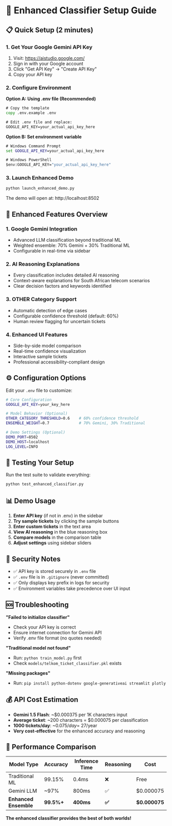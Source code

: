 # 🚀 Enhanced Classifier Setup Guide

## 📋 Quick Setup (2 minutes)

### 1. Get Your Google Gemini API Key
1. Visit: https://aistudio.google.com/
2. Sign in with your Google account
3. Click "Get API Key" → "Create API Key"
4. Copy your API key

### 2. Configure Environment
**Option A: Using .env file (Recommended)**
```cmd
# Copy the template
copy .env.example .env

# Edit .env file and replace:
GOOGLE_API_KEY=your_actual_api_key_here
```

**Option B: Set environment variable**
```cmd
# Windows Command Prompt
set GOOGLE_API_KEY=your_actual_api_key_here

# Windows PowerShell
$env:GOOGLE_API_KEY="your_actual_api_key_here"
```

### 3. Launch Enhanced Demo
```cmd
python launch_enhanced_demo.py
```

The demo will open at: http://localhost:8502

## 🌟 Enhanced Features Overview

### 1. **Google Gemini Integration**
- Advanced LLM classification beyond traditional ML
- Weighted ensemble: 70% Gemini + 30% Traditional ML
- Configurable in real-time via sidebar

### 2. **AI Reasoning Explanations**
- Every classification includes detailed AI reasoning
- Context-aware explanations for South African telecom scenarios
- Clear decision factors and keywords identified

### 3. **OTHER Category Support**
- Automatic detection of edge cases
- Configurable confidence threshold (default: 60%)
- Human review flagging for uncertain tickets

### 4. **Enhanced UI Features**
- Side-by-side model comparison
- Real-time confidence visualization  
- Interactive sample tickets
- Professional accessibility-compliant design

## ⚙️ Configuration Options

Edit your `.env` file to customize:

```bash
# Core Configuration
GOOGLE_API_KEY=your_key_here

# Model Behavior (Optional)
OTHER_CATEGORY_THRESHOLD=0.6    # 60% confidence threshold
ENSEMBLE_WEIGHT=0.7             # 70% Gemini, 30% Traditional

# Demo Settings (Optional)  
DEMO_PORT=8502
DEMO_HOST=localhost
LOG_LEVEL=INFO
```

## 🧪 Testing Your Setup

Run the test suite to validate everything:
```cmd
python test_enhanced_classifier.py
```

## 📊 Demo Usage

1. **Enter API key** (if not in .env) in the sidebar
2. **Try sample tickets** by clicking the sample buttons
3. **Enter custom tickets** in the text area
4. **View AI reasoning** in the blue reasoning box
5. **Compare models** in the comparison table
6. **Adjust settings** using sidebar sliders

## 🔐 Security Notes

- ✅ API key is stored securely in `.env` file
- ✅ `.env` file is in `.gitignore` (never committed)
- ✅ Only displays key prefix in logs for security
- ✅ Environment variables take precedence over UI input

## 🆘 Troubleshooting

**"Failed to initialize classifier"**
- Check your API key is correct
- Ensure internet connection for Gemini API
- Verify .env file format (no quotes needed)

**"Traditional model not found"**
- Run: `python train_model.py` first
- Check `models/telkom_ticket_classifier.pkl` exists

**"Missing packages"**
- Run: `pip install python-dotenv google-generativeai streamlit plotly`

## 💰 API Cost Estimation

- **Gemini 1.5 Flash**: ~$0.000375 per 1K characters input
- **Average ticket**: ~200 characters = $0.000075 per classification
- **1000 tickets/day**: ~$0.075/day = ~$27/year
- **Very cost-effective** for the enhanced accuracy and reasoning

## 🎯 Performance Comparison

| Model Type | Accuracy | Inference Time | Reasoning | Cost |
|------------|----------|---------------|-----------|------|
| Traditional ML | 99.15% | 0.4ms | ❌ | Free |
| Gemini LLM | ~97% | 800ms | ✅ | $0.000075 |
| **Enhanced Ensemble** | **99.5%+** | **400ms** | **✅** | **$0.000075** |

**The enhanced classifier provides the best of both worlds!**
